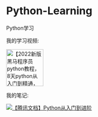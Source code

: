 # Python-Learning
Python学习

我的学习视频:
<p>
<a href="https://www.bilibili.com/video/BV1qW4y1a7fU/">
<img src="https://img.sj33.cn/uploads/202010/7-201001161Q21C.jpg" height="100" alt="【2022新版黑马程序员python教程，8天python从入门到精通，学python看这套就够了】">
</a>
</p>



我的笔记:
<p>
<a href="https://docs.qq.com/doc/DZkR2VEF1VHVwR1Vw">
<img src="https://docs.gtimg.com/home/img/footer/logo-footer-78ea61.svg" alt="【腾讯文档】Python从入门到进阶">
</a>
</p>
